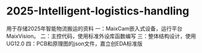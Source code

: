 # 2025-Intelligent-logistics-handling
用于存储2025年智能物流搬运的资料
一：MaixCam嵌入式设备，运行平台MaixVision。
二：主控代码，使用标准外设库函数编写
三：整体结构设计，使用UG12.0
四：PCB和原理图的json文件，嘉立创EDA标准版
